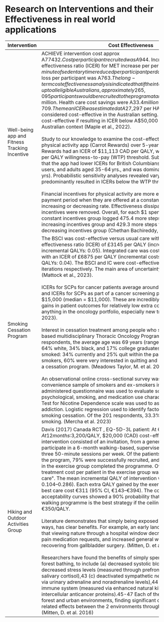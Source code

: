 # Research on Interventions and their Effectiveness in real world applications

| Intervention                                                   | Cost Effectiveness  |
|--------------------------------------------------------|----------------------------------------------------------------------------------------------------|
| Well-being app and Fitness Tracking Incentive 	| ACHIEVE intervention cost approx A$77432. Cost per participant recruited was A$944. Incremental Cost-effectiveness ratio (ICER) for MET increase per person per week was $0.61; minute of sedentary time reduced per participant per day was A$5.15 and BMI unit loss per participant was A$763. The long-term cost effectiveness analysis indicated that if the intervention was scaled-up to all eligible Australians, approximately 265,095 participants would be recruited to the program at an intervention cost of A$107.4 million. Health care cost savings were A$33.4 million. Total HALYs gained were 2,709. The mean ICER was estimated at A$27,297 per HALY gained which is considered cost-effective in the Australian setting. Intervention considered cost-effective if resulting in ICER below A$50,000 per HALY gained in Australian context (Maple et al., 2022). <br><br> Study to our knowledge to examine the cost-effectiveness of a commercial physical activity app (Carrot Rewards) over 5-year time horizon. Carrot Rewards had an ICER of $11,113 CAD per QALY, well below a $50,000 CAD per QALY willingness-to-pay (WTP) threshold. Subgroup analyses revealed that the app had lower ICERs for British Columbians, females, highly engaged users, and adults aged 35-64 yrs., and was dominant for older adults (65 + yrs). Probabilistic sensitivity analyses revealed varying parameter estimates predominantly resulted in ICERs below the WTP threshold (Rondina, 2021). <br><br> Financial incentives for physical activity are more effective during the payment period when they are offered at a constant rate rather than an increasing or decreasing rate. Effectiveness dissipated shortly after the incentives were removed. Overall, for each $1 spent, participants in the constant incentives group logged 475.4 more steps than those in the increasing incentives group and 429.3 more steps than those in the decreasing incentives group (Chethan Bachireddy, 2019). |
| Smoking Cessation Program 	| The BSCI was cost-effective versus usual care with an incremental cost-effectiveness ratio (ICER) of £3145 per QALY (incremental costs: £165; incremental QALYs: 0.05). Integrated care was cost-effective versus SCC with an ICER of £6875 per QALY (incremental costs: £292; incremental QALYs: 0.04). The BSCI and IC were cost-effective in 89% and 83% of PSA iterations respectively. The main area of uncertainty related to relapse rates (Mattock et al., 2023). <br><br> ICERs for SCPs for cancer patients average around $4200 (median = $3400) and ICERs for SCPs as part of a cancer screening program average around $15,000 (median = $11,000). These are incredibly “good investments” (i.e., gains in patient outcomes for relatively low extra cost) compared to almost anything in the oncology portfolio, especially new treatments (Hotch et al., 2023). <br><br> Interest in cessation treatment among people who smoke in a community-based multidisciplinary Thoracic Oncology Program. Of 641 total respondents, the average age was 69 years (range: 32–95), 47% were men, 64% white, 34% black, and 17% college graduates. A total of 90% had ever smoked: 34% currently and 25% quit within the past year. Among the current smokers, 60% were very interested in quitting and 37% would participate in a cessation program. (Meadows Taylor, M. et al. 2021) <br><br> An observational online cross-sectional survey was conducted using a convenience sample of smokers and ex-smokers in Australia. A self-administered questionnaire was used to evaluate socio-demographic, psychological, smoking, and medication use characteristics. The Fagerstrom Test for Nicotine Dependence scale was used to assess the level of nicotine addiction. Logistic regression used to identify factors associated with smoking cessation. Of the 201 respondents, 33.3% had successfully quit smoking. (Mercha et al. 2023) |
| Hiking and Outdoor Activities Group 	| Davis (2017) Canada RCT , EQ-5D-3L patient: At 6 months:$1,800/QALY, At 12 months:$3,200/QALY, $20,000 (CAD) cost-effective threshold. The intervention consisted of an invitation, from a general practitioner, to participate in a 6-month walking-based, supervised exercise program with three 50-minute sessions per week. Of the patients invited to participate in the program, 79% were successfully recruited, and 86% of the participants in the exercise group completed the programme. Over 6 months, the mean treatment cost per patient in the exercise group was €41 more than "best care". The mean incremental QALY of intervention was 0.132 (95% CI: 0.104–0.286). Each extra QALY gained by the exercise programme relative to best care cost €311 (95% CI, €143–€394). The cost effectiveness acceptability curves showed a 90% probability that the addition of the walking programme is the best strategy if the ceiling of inversion is €350/QALY. <br><br> Literature demonstrates that simply being exposed to nature, even in passive ways, has clear benefits. For example, an early landmark study demonstrated that viewing nature through a hospital window decreased recovery time and pain medication requests, and increased general well-being of patients recovering from gallbladder surgery. (Mitten, D. et al. 2016) <br><br> Researchers have found the benefits of simply spending time in forests, or forest bathing, to include (a) decreased systolic blood pressure,42 (b) decreased stress levels (measured through prefrontal cortex activity and salivary cortisol),43 (c) deactivated sympathetic nervous system (measured via urinary adrenaline and noradrenaline levels),44 and (d) strengthened immune system (measured via enhanced natural killer cell activity and intercellular anticancer proteins).45-47 Each of these studies compared forest and urban environments, finding significant differences in health-related effects between the 2 environments throughout the study period. (Mitten, D. et al. 2016) |



